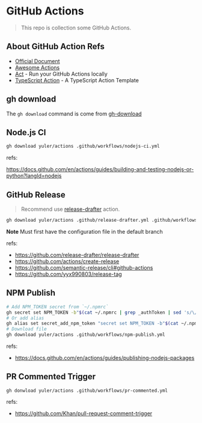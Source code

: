 # GitHub Actions

> This repo is collection some GitHub Actions.

## About GitHub Action Refs

-   [Official Document](https://docs.github.com/en/actions)
-   [Awesome Actions](https://github.com/sdras/awesome-actions)
-   [Act](https://github.com/nektos/act) - Run your GitHub Actions locally
-   [TypeScript Action](https://github.com/actions/typescript-action) - A TypeScript Action Template

## gh download

The `gh download` command is come from [gh-download](https://github.com/yuler/gh-download)

## Node.js CI

```bash
gh download yuler/actions .github/workflows/nodejs-ci.yml
```

refs:

https://docs.github.com/en/actions/guides/building-and-testing-nodejs-or-python?langId=nodejs

## GitHub Release

> Recommend use [release-drafter](https://github.com/release-drafter/release-drafter) action.

```bash
gh download yuler/actions .github/release-drafter.yml .github/workflows/drafter.yml
```

**Note** Must first have the configuration file in the default branch

refs:

-   https://github.com/release-drafter/release-drafter
-   https://github.com/actions/create-release
-   https://github.com/semantic-release/cli#github-actions
-   https://github.com/yyx990803/release-tag

## NPM Publish

```bash
# Add NPM_TOKEN secret from `~/.npmrc`
gh secret set NPM_TOKEN -b"$(cat ~/.npmrc | grep _authToken | sed 's/\/\/registry.npmjs.org\/:_authToken=//')"
# Or add alias
gh alias set secret_add_npm_token "secret set NPM_TOKEN -b"$(cat ~/.npmrc | grep _authToken | sed 's/\/\/registry.npmjs.org\/:_authToken=//')""
# Download file
gh download yuler/actions .github/workflows/npm-publish.yml
```

refs:

-   https://docs.github.com/en/actions/guides/publishing-nodejs-packages

## PR Commented Trigger

```
gh donwload yuler/actions .github/workflows/pr-commented.yml
```

refs:

-   https://github.com/Khan/pull-request-comment-trigger
